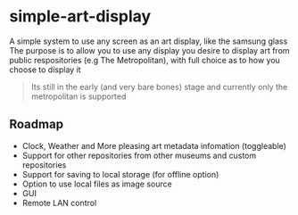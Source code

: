 # simple-art-display
A simple system to use any screen as an art display, like the samsung glass
The purpose is to allow you to use any display you desire to display art from public respositories (e.g The Metropolitan), with full choice as to how you choose to display it



> Its still in the early (and very bare bones) stage and currently only the metropolitan is supported 
## Roadmap
* Clock, Weather and More pleasing art metadata infomation (toggleable)
* Support for other repositories from other museums and custom repositories
* Support for saving to local storage (for offline option)
* Option to use local files as image source
* GUI
* Remote LAN control
